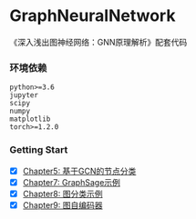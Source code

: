 # GraphNeuralNetwork
《深入浅出图神经网络：GNN原理解析》配套代码

### 环境依赖
```
python>=3.6
jupyter
scipy
numpy
matplotlib
torch>=1.2.0
```

### Getting Start

* [x] [Chapter5: 基于GCN的节点分类](./chapter5)
* [x] [Chapter7: GraphSage示例](./chapter7)
* [x] [Chapter8: 图分类示例](./chapter8)
* [x] [Chapter9: 图自编码器](./chapter9)
